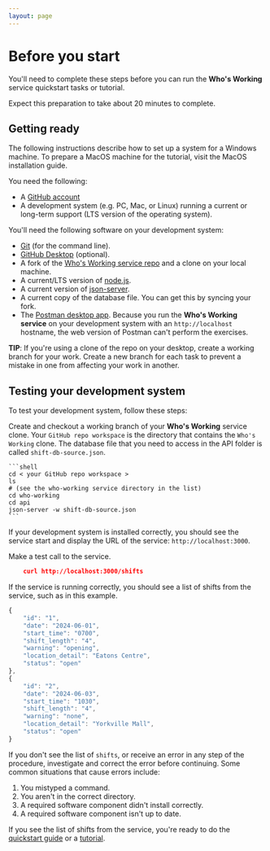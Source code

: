 ```yaml
---
layout: page
---
```


# Before you start

You'll need to complete these steps before you can run the **Who's Working** service quickstart tasks or tutorial.

Expect this preparation to take about 20 minutes to complete.

## Getting ready

The following instructions describe how to set up a system for a Windows machine. To prepare a MacOS machine for the tutorial, visit the MacOS installation guide.

You need the following:

* A [GitHub account](https://github.com)
* A development system (e.g. PC, Mac, or Linux) running a current or
long-term support (LTS version of the operating system).

You'll need the following software on your development system:

* [Git](https://docs.github.com/en/get-started/quickstart/set-up-git) (for the command line).
* [GitHub Desktop](https://desktop.github.com) (optional).
* A fork of the [Who's Working service repo](https://github.com/writingteacher/who-working) and a clone on your local machine.
* A current/LTS version of [node.js](https://nodejs.org/en/).
* A current version of [json-server](https://www.npmjs.com/package/json-server).
* A current copy of the database file. You can get this by syncing your fork.
* The [Postman desktop app](https://www.postman.com/downloads/). Because you run the **Who's Working service** on your development system with an `http://localhost` hostname, the web version of Postman can't perform the exercises.

**TIP**: If you're using a clone of the repo on your desktop, create a working branch for your work. Create a new branch for each task to prevent a mistake in one from affecting your work in another.

## Testing your development system

To test your development system, follow these steps:

Create and checkout a working branch of your **Who's Working** service clone. Your `GitHub repo workspace` is the directory that contains the `Who's Working` clone. The database file that you need to access in the API folder is called `shift-db-source.json`.

    ```shell
    cd < your GitHub repo workspace >
    ls
    # (see the who-working service directory in the list)
    cd who-working
    cd api
    json-server -w shift-db-source.json
    ```

If your development system is installed correctly, you should see the service start and display the URL of the service: `http://localhost:3000`.

Make a test call to the service.

```json
    curl http://localhost:3000/shifts
```

If the service is running correctly, you should see a list of shifts from the service, such as in this example.

```js
{
    "id": "1",
    "date": "2024-06-01",
    "start_time": "0700",
    "shift_length": "4",
    "warning": "opening",
    "location_detail": "Eatons Centre",
    "status": "open"
},
{
    "id": "2",
    "date": "2024-06-03",
    "start_time": "1030",
    "shift_length": "4",
    "warning": "none",
    "location_detail": "Yorkville Mall",
    "status": "open"
}
```

If you don't see the list of `shifts`, or receive an error in any step
of the procedure, investigate and correct the error before continuing.
Some common situations that cause errors include:

1. You mistyped a command.
2. You aren't in the correct directory.
3. A required software component didn't install correctly.
4. A required software component isn't up to date.

If you see the list of shifts from the service, you're ready to do the [quickstart guide](../api/quickstart_working.md) or a [tutorial](update-a-shift.md).

